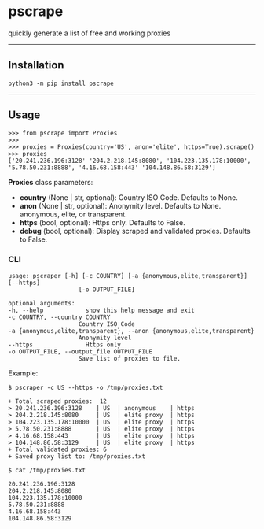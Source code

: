 # pscrape

quickly generate a list of free and working proxies

---


## Installation

```
python3 -m pip install pscrape 
```

---

## Usage

```
>>> from pscrape import Proxies
>>>
>>> proxies = Proxies(country='US', anon='elite', https=True).scrape()
>>> proxies
['20.241.236.196:3128' '204.2.218.145:8080', '104.223.135.178:10000', '5.78.50.231:8888', '4.16.68.158:443' '104.148.86.58:3129']
```

**Proxies** class parameters:
- **country** (None | str, optional): Country ISO Code. Defaults to None.
- **anon** (None | str, optional): Anonymity level. Defaults to None.
    anonymous, elite, or transparent.
- **https** (bool, optional): Https only. Defaults to False.
- **debug** (bool, optional): Display scraped and validated proxies. Defaults to False.


### CLI
```
usage: pscraper [-h] [-c COUNTRY] [-a {anonymous,elite,transparent}] [--https]
                    [-o OUTPUT_FILE]

optional arguments:
-h, --help            show this help message and exit
-c COUNTRY, --country COUNTRY
                    Country ISO Code
-a {anonymous,elite,transparent}, --anon {anonymous,elite,transparent}
                    Anonymity level
--https               Https only
-o OUTPUT_FILE, --output_file OUTPUT_FILE
                    Save list of proxies to file.
```

Example:

```
$ pscraper -c US --https -o /tmp/proxies.txt
```

```
+ Total scraped proxies:  12
> 20.241.236.196:3128    | US  | anonymous    | https
> 204.2.218.145:8080     | US  | elite proxy  | https
> 104.223.135.178:10000  | US  | elite proxy  | https
> 5.78.50.231:8888       | US  | elite proxy  | https
> 4.16.68.158:443        | US  | elite proxy  | https
> 104.148.86.58:3129     | US  | elite proxy  | https
+ Total validated proxies: 6
+ Saved proxy list to: /tmp/proxies.txt
```

```
$ cat /tmp/proxies.txt
```

```
20.241.236.196:3128
204.2.218.145:8080
104.223.135.178:10000
5.78.50.231:8888
4.16.68.158:443
104.148.86.58:3129
```
